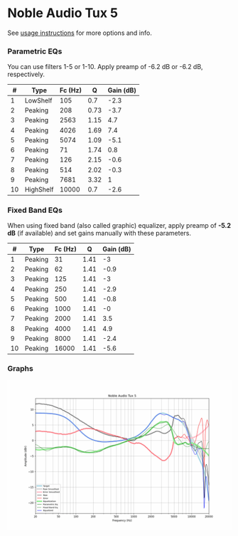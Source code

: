 # Noble Audio Tux 5
See [usage instructions](https://github.com/jaakkopasanen/AutoEq#usage) for more options and info.

### Parametric EQs
You can use filters 1-5 or 1-10. Apply preamp of -6.2 dB or -6.2 dB, respectively.

|   # | Type      |   Fc (Hz) |    Q |   Gain (dB) |
|-----|-----------|-----------|------|-------------|
|   1 | LowShelf  |       105 | 0.7  |        -2.3 |
|   2 | Peaking   |       208 | 0.73 |        -3.7 |
|   3 | Peaking   |      2563 | 1.15 |         4.7 |
|   4 | Peaking   |      4026 | 1.69 |         7.4 |
|   5 | Peaking   |      5074 | 1.09 |        -5.1 |
|   6 | Peaking   |        71 | 1.74 |         0.8 |
|   7 | Peaking   |       126 | 2.15 |        -0.6 |
|   8 | Peaking   |       514 | 2.02 |        -0.3 |
|   9 | Peaking   |      7681 | 3.32 |         1   |
|  10 | HighShelf |     10000 | 0.7  |        -2.6 |

### Fixed Band EQs
When using fixed band (also called graphic) equalizer, apply preamp of **-5.2 dB** (if available) and set gains manually with these parameters.

|   # | Type    |   Fc (Hz) |    Q |   Gain (dB) |
|-----|---------|-----------|------|-------------|
|   1 | Peaking |        31 | 1.41 |        -3   |
|   2 | Peaking |        62 | 1.41 |        -0.9 |
|   3 | Peaking |       125 | 1.41 |        -3   |
|   4 | Peaking |       250 | 1.41 |        -2.9 |
|   5 | Peaking |       500 | 1.41 |        -0.8 |
|   6 | Peaking |      1000 | 1.41 |        -0   |
|   7 | Peaking |      2000 | 1.41 |         3.5 |
|   8 | Peaking |      4000 | 1.41 |         4.9 |
|   9 | Peaking |      8000 | 1.41 |        -2.4 |
|  10 | Peaking |     16000 | 1.41 |        -5.6 |

### Graphs
![](./Noble%20Audio%20Tux%205.png)
